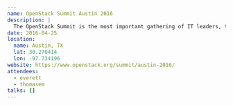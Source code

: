 ```yaml
---
name: OpenStack Summit Austin 2016
description: |
  The OpenStack Summit is the most important gathering of IT leaders, telco operators, cloud administrators, app developers and OpenStack contributors building the future of cloud computing. Hear business cases and operational experience directly from users, learn about new products in the ecosystem and participate in hands-on workshops to build your skills. Attended by thousands of people from more than 50 countries, it’s the ideal venue to plan your cloud strategy and share knowledge about architecting and operating OpenStack clouds.
date: 2016-04-25
location:
  name: Austin, TX
  lat: 30.270414
  lon: -97.734196
website: https://www.openstack.org/summit/austin-2016/
attendees:
  - everett
  - thomasem
talks: []
---
```

